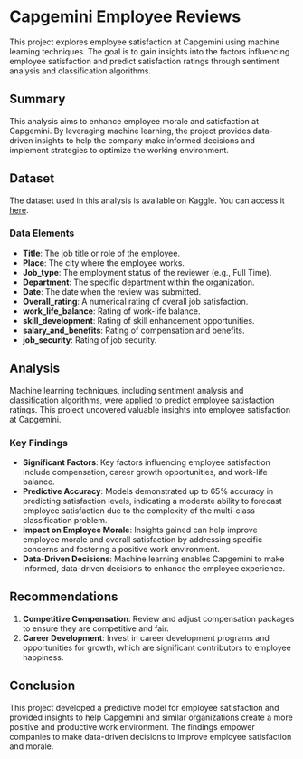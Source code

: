 # Capgemini Employee Reviews

This project explores employee satisfaction at Capgemini using machine learning techniques. The goal is to gain insights into the factors influencing employee satisfaction and predict satisfaction ratings through sentiment analysis and classification algorithms.

## Summary

This analysis aims to enhance employee morale and satisfaction at Capgemini. By leveraging machine learning, the project provides data-driven insights to help the company make informed decisions and implement strategies to optimize the working environment.

## Dataset

The dataset used in this analysis is available on Kaggle. You can access it [here](https://www.kaggle.com/).

### Data Elements

- **Title**: The job title or role of the employee.
- **Place**: The city where the employee works.
- **Job_type**: The employment status of the reviewer (e.g., Full Time).
- **Department**: The specific department within the organization.
- **Date**: The date when the review was submitted.
- **Overall_rating**: A numerical rating of overall job satisfaction.
- **work_life_balance**: Rating of work-life balance.
- **skill_development**: Rating of skill enhancement opportunities.
- **salary_and_benefits**: Rating of compensation and benefits.
- **job_security**: Rating of job security.

## Analysis

Machine learning techniques, including sentiment analysis and classification algorithms, were applied to predict employee satisfaction ratings. This project uncovered valuable insights into employee satisfaction at Capgemini.

### Key Findings

- **Significant Factors**: Key factors influencing employee satisfaction include compensation, career growth opportunities, and work-life balance.
- **Predictive Accuracy**: Models demonstrated up to 65% accuracy in predicting satisfaction levels, indicating a moderate ability to forecast employee satisfaction due to the complexity of the multi-class classification problem.
- **Impact on Employee Morale**: Insights gained can help improve employee morale and overall satisfaction by addressing specific concerns and fostering a positive work environment.
- **Data-Driven Decisions**: Machine learning enables Capgemini to make informed, data-driven decisions to enhance the employee experience.

## Recommendations

1. **Competitive Compensation**: Review and adjust compensation packages to ensure they are competitive and fair.
2. **Career Development**: Invest in career development programs and opportunities for growth, which are significant contributors to employee happiness.

## Conclusion

This project developed a predictive model for employee satisfaction and provided insights to help Capgemini and similar organizations create a more positive and productive work environment. The findings empower companies to make data-driven decisions to improve employee satisfaction and morale.
